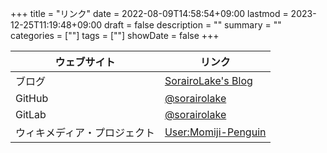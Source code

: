 +++
title = "リンク"
date = 2022-08-09T14:58:54+09:00
lastmod = 2023-12-25T11:19:48+09:00
draft = false
description = ""
summary = ""
categories = [""]
tags = [""]
showDate = false
+++

| ウェブサイト                 | リンク                                                                     |
| ---------------------------- | -------------------------------------------------------------------------- |
| ブログ                       | [SorairoLake's Blog](https://sorairolake.github.io/blog/)                  |
| GitHub                       | [@sorairolake](https://github.com/sorairolake)                             |
| GitLab                       | [@sorairolake](https://gitlab.com/sorairolake)                             |
| ウィキメディア・プロジェクト | [User:Momiji-Penguin](https://meta.wikimedia.org/wiki/User:Momiji-Penguin) |
